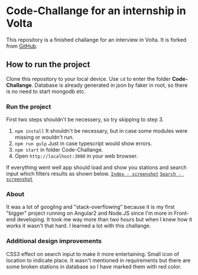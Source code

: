 # Code-Challange for an internship in Volta

This repository is a finished challange for an interview in Volta. It is forked from [GitHub](https://github.com/Volta-Charging/Code-Challenge).

## How to run the project

Clone this repository to your local device. Use `cd` to enter the folder __Code-Challange__. Database is already generated in json by faker in root, so there is no need to start mongodb etc. 

### Run the project
First two steps shouldn't be necessery, so try skipping to step 3.
1. `npm install` It shouldn't be necessary, but in case some modules were missing or wouldn't run.
2. `npm run gulp` Just in case typescript would show errors.
3. `npm start` in folder Code-Challange.
4. Open `http://localhost:3000` in your web browser.

If everything went well app should load and show you stations and search input which filters results as shown below.
[`Index - screenshot`](./Station-index.png)
[`Search - screenshot`](./Station-search.png)

### About
It was a lot of googling and "stack-overflowing" because it is my first "bigger" project running on Angular2 and Node.JS since I'm more in Front-end developing. It took me way more than two hours but when I knew how it works it wasn't that hard. I learned a lot with this challange.
 
### Additional design improvements
CSS3 effect on search input to make it more entertaining. Small icon of location to indicate place. 
It wasn't mentioned in requirements but there are some broken stations in database so I have marked them with red color.